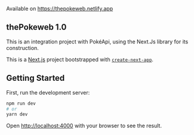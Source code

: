 Available on https://thepokeweb.netlify.app

## thePokeweb 1.0

This is an integration project with PokéApi, using the Next.Js library for its construction.


This is a [Next.js](https://nextjs.org/) project bootstrapped with [`create-next-app`](https://github.com/vercel/next.js/tree/canary/packages/create-next-app).

## Getting Started

First, run the development server:

```bash
npm run dev
# or
yarn dev
```

Open [http://localhost:4000](http://localhost:3000) with your browser to see the result.
